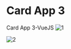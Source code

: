 # Card App 3
 Card App 3-VueJS
![1](https://user-images.githubusercontent.com/99497565/206265565-c2e20247-6472-41ad-9fb4-abb51be18685.jpg)

![2](https://user-images.githubusercontent.com/99497565/206265571-c7f20e05-1770-4354-b097-7eb40b71beaf.jpg)
